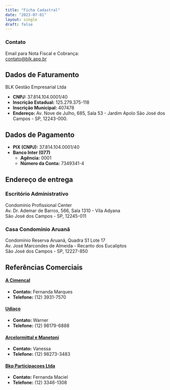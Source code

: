 ```yaml
---
title: "Ficha Cadastral"
date: "2023-07-01"
layout: single
draft: false
---
```

### Contato

Email para Nota Fiscal e Cobrança:\
[contato@blk.app.br](mailto:contato@blk.app.br)


## Dados de Faturamento

BLK Gestão Empresarial Ltda

- **CNPJ:** 37.814.104.0001/40
- **Inscrição Estadual:** 125.279.375-118
- **Inscrição Municipal:** 407478
- **Endereço:** Av. Nove de Julho, 685, Sala 53 - Jardim Apolo São José dos Campos - SP, 12243-000.

## Dados de Pagamento
- **PIX (CNPJ):** 37.814.104.0001/40
- **Banco Inter (077)**
    - **Agência:** 0001
    - **Número da Conta:** 7349341-4

## Endereço de entrega

### Escritório Administrativo
Condomínio Profissional Center \
Av. Dr. Ademar de Barros, 566, Sala 1310 - Vila Adyana\
São José dos Campos - SP, 12245-011

### Casa Condomínio Aruanã
Condomínio Reserva Aruanã, Quadra S1 Lote 17\
Av. José Marcondes de Almeida - Recanto dos Eucaliptos\
São José dos Campos - SP, 12227-850

## Referências Comerciais

#### [A Cimencal](https://www.google.com/maps/place/Cimencal/@-23.2157307,-45.8823976,15z/data=!4m2!3m1!1s0x0:0x8a7c2e8a9d48b27c)
- **Contato:** Fernanda Marques 
- **Telefone:** (12) 3931-7570

#### [Udiaço](https://udiaco.com.br/)
- **Contato:** Warner
- **Telefone:** (12) 98179-6888

#### [Arcelormittal e Manetoni](https://www.manetoni.com.br/)
- **Contato:** Vanessa
- **Telefone:** (12) 98273-3483

#### [Bkp Participacoes Ltda](http://www.bkppar.com.br/)
- **Contato:** Fernanda Maciel
- **Telefone:** (12) 3346-1308

